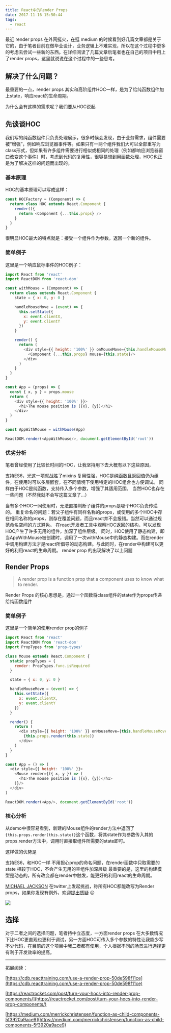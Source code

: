 ```yaml
---
title: React中的Render Props
date: 2017-11-16 15:50:44
tags: 
  - react
---
```


最近 render props 在外网挺火，在逛 medium 的时候看到好几篇文章都是关于它的，由于笔者目前在做毕业设计，业务逻辑上不难实现，所以在这个过程中更多的考虑去尝试一些新的东西。在详细阅读了几篇文章后笔者也在自己的项目中用上了render props，这里就说说在这个过程中的一些思考。

## 解决了什么问题？

最重要的一点，render props 其实和高阶组件HOC一样，是为了给纯函数组件加上state，响应react的生命周期。

为什么会有这样的需求呢？我们要从HOC说起

<!-- more -->

## 先谈谈HOC

我们写的纯函数组件只负责处理展示，很多时候会发现，由于业务需求，组件需要被“增强”，例如响应浏览器事件等。如果只有一两个组件我们大可以全部重写为class形式，但如果有许多组件需要进行相似或相同的处理（例如都响应浏览器窗口改变这个事件）时，考虑到代码的复用性，很容易想到用函数处理，HOC也正是为了解决这样的问题而出现的。

### 基本原理

HOC的基本原理可以写成这样：

```javascript
const HOCFactory = (Component) => {
  return class HOC extends React.Component {
    render(){
      return <Component {...this.props} />
    }
  }
}
```

很明显HOC最大的特点就是：接受一个组件作为参数，返回一个新的组件。

### 简单例子

这里是一个响应鼠标事件的HOC例子：

```javascript
import React from 'react'
import ReactDOM from 'react-dom'

const withMouse = (Component) => {
  return class extends React.Component {
    state = { x: 0, y: 0 }

    handleMouseMove = (event) => {
      this.setState({
        x: event.clientX,
        y: event.clientY
      })
    }

    render() {
      return (
        <div style={{ height: '100%' }} onMouseMove={this.handleMouseMove}>
          <Component {...this.props} mouse={this.state}/>
        </div>
      )
    }
  }
}

const App = (props) => {
  const { x, y } = props.mouse
  return (
    <div style={{ height: '100%' }}>
      <h1>The mouse position is ({x}, {y})</h1>
    </div>
  ) 
}

const AppWithMouse = withMouse(App)

ReactDOM.render(<AppWithMouse/>, document.getElementById('root'))
```

### 优劣分析

笔者曾经使用了比较长时间的HOC，让我坚持用下去大概有以下这些原因，

支持ES6，光这一项就战胜了mixins
复用性强，HOC是纯函数且返回值仍为组件，在使用时可以多层嵌套，在不同情境下使用特定的HOC组合也方便调试。
同样由于HOC是纯函数，支持传入多个参数，增强了其适用范围。
当然HOC也存在一些问题（不然我就不会写这篇文章了...）

当有多个HOC一同使用时，无法直接判断子组件的props是哪个HOC负责传递的。
重复命名的问题：若父子组件有同样名称的props，或使用的多个HOC中存在相同名称的props，则存在覆盖问题，而且react并不会报错。当然可以通过规范命名空间的方式避免。
在react开发者工具中观察HOC返回的结构，可以发现HOC产生了许多无用的组件，加深了组件层级。
同时，HOC使用了静态构建，即当AppWithMouse被创建时，调用了一次withMouse中的静态构建。而在render中调用构建方法才是react所倡导的动态构建。与此同时，在render中构建可以更好的利用react的生命周期。
render prop 的出现解决了以上问题

## Render Props

> A render prop is a function prop that a component uses to know what to render.

Render Props 的核心思想是，通过一个函数将class组件的state作为props传递给纯函数组件

### 简单例子

这里是一个简单的使用render prop的例子

```javascript
import React from 'react'
import ReactDOM from 'react-dom'
import PropTypes from 'prop-types'

class Mouse extends React.Component {
  static propTypes = {
    render: PropTypes.func.isRequired
  }

  state = { x: 0, y: 0 }

  handleMouseMove = (event) => {
    this.setState({
      x: event.clientX,
      y: event.clientY
    })
  }

  render() {
    return (
      <div style={{ height: '100%' }} onMouseMove={this.handleMouseMove}>
        {this.props.render(this.state)}
      </div>
    )
  }
}

const App = () => (
  <div style={{ height: '100%' }}>
    <Mouse render={({ x, y }) => (
      <h1>The mouse position is ({x}, {y})</h1>
    )}/>
  </div>
)

ReactDOM.render(<App/>, document.getElementById('root'))
```

### 核心分析

从demo中很容易看到，新建的Mouse组件的render方法中返回了`{this.props.render(this.state)}`这个函数，将其state作为参数传入其的props.render方法中，调用时直接取组件所需要的state即可。

这样做的优势是

支持ES6，和HOC一样
不用担心prop的命名问题，在render函数中只取需要的state
相较于HOC，不会产生无用的空组件加深层级
最重要的是，这里的构建模型是动态的，所有改变都在render中触发，能更好的利用react的生命周期。

[MICHAEL JACKSON‏](https://zhuanlan.zhihu.com/p/31267131/%3C/b%3E//twitter.com/mjackson) 在twitter上发起挑战，称所有HOC都能改写为Render props，如果你发现有例外，欢迎[提出质疑](https://link.zhihu.com/?target=https%3A//twitter.com/mjackson/status/885910701520207872) 😉

![](http://onvaoy58z.bkt.clouddn.com/v2-c16db5d725247c79746c3fb1b70b4054_hd.jpg)


## 选择

对于二者之间的选择问题，笔者持中立态度，一方面render props 在大多数情况下比HOC更直观也更利于调试，另一方面HOC可传入多个参数的特性让我能少写不少代码，在目前的这个项目中我二者都有使用，个人根据不同的场景进行选择更有利于开发效率的提高。


---

拓展阅读：

[https://cdb.reacttraining.com/use-a-render-prop-50de598f11ce](https://cdb.reacttraining.com/use-a-render-prop-50de598f11ce)

[https://reactrocket.com/post/turn-your-hocs-into-render-prop-components/](https://reactrocket.com/post/turn-your-hocs-into-render-prop-components/)

[https://medium.com/merrickchristensen/function-as-child-components-5f3920a9ace9](https://medium.com/merrickchristensen/function-as-child-components-5f3920a9ace9)




